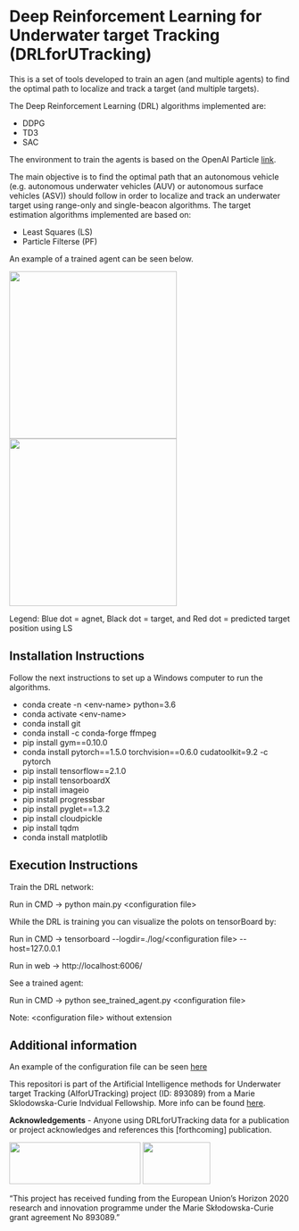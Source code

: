 # Deep Reinforcement Learning for Underwater target Tracking (DRLforUTracking)
This is a set of tools developed to train an agen (and multiple agents) to find the optimal path to localize and track a target (and multiple targets).

The Deep Reinforcement Learning (DRL) algorithms implemented are:

- DDPG
- TD3
- SAC

The environment to train the agents is based on the OpenAI Particle [link](https://github.com/openai/multiagent-particle-envs).

The main objective is to find the optimal path that an autonomous vehicle (e.g. autonomous underwater vehicles (AUV) or autonomous surface vehicles (ASV)) should follow in order to localize and track an underwater target using range-only and single-beacon algorithms. The target estimation algorithms implemented are based on:

- Least Squares (LS)
- Particle Filterse (PF)

An example of a trained agent can be seen below.

<img src="https://github.com/imasmitja/DRL4AUV/blob/main/trained_saca.gif" width="300" height="300"/> <img src="https://github.com/imasmitja/DRL4AUV/blob/main/trained_sacc.gif" width="300" height="300"/>

Legend: Blue dot = agnet, Black dot = target, and Red dot = predicted target position using LS

## Installation Instructions
Follow the next instructions to set up a Windows computer to run the algorithms.

- conda create -n \<env-name\> python=3.6
- conda activate \<env-name\>
- conda install git
- conda install -c conda-forge ffmpeg
- pip install gym==0.10.0
- conda install pytorch==1.5.0 torchvision==0.6.0 cudatoolkit=9.2 -c pytorch
- pip install tensorflow==2.1.0
- pip install tensorboardX
- pip install imageio
- pip install progressbar
- pip install pyglet==1.3.2
- pip install cloudpickle
- pip install tqdm
- conda install matplotlib


## Execution Instructions
Train the DRL network:

Run in CMD -> python main.py \<configuration file\>


While the DRL is training you can visualize the polots on tensorBoard by:

Run in CMD -> tensorboard --logdir=./log/\<configuration file\> --host=127.0.0.1

Run in web -> http://localhost:6006/


See a trained agent:

Run in CMD -> python see_trained_agent.py \<configuration file\>

Note: \<configuration file\> without extension


## Additional information
An example of the configuration file can be seen [here](https://github.com/imasmitja/DRL4AUV/blob/main/test_configuration.txt)


This repositori is part of the Artificial Intelligence methods for Underwater target Tracking (AIforUTracking) project (ID: 893089) from a Marie Sklodowska-Curie Indvidual Fellowship. More info can be found [here](https://cordis.europa.eu/project/id/893089).

**Acknowledgements** - Anyone using DRLforUTracking data for a publication or project acknowledges and references this [forthcoming] publication.

<img src="https://github.com/imasmitja/DRLforUTracking/blob/main/mscacolor.png" width="235" height="75"/> <img src="https://github.com/imasmitja/DRLforUTracking/blob/main/euflag.png" width="121" height="75"/>

“This project has received funding from the European Union’s Horizon 2020 research and innovation programme under the Marie Skłodowska-Curie grant agreement No 893089.”

